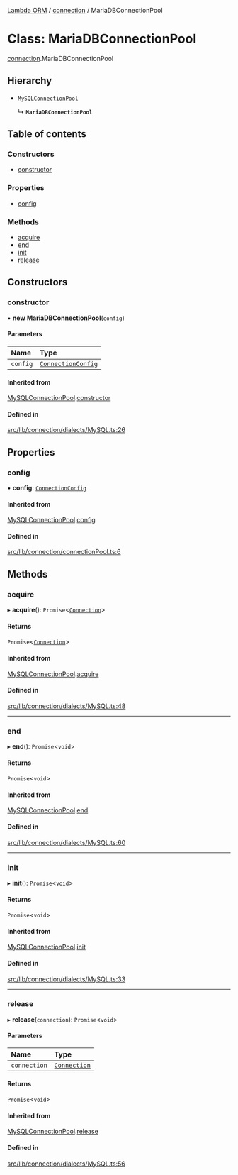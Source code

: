 [Lambda ORM](../README.md) / [connection](../modules/connection.md) / MariaDBConnectionPool

# Class: MariaDBConnectionPool

[connection](../modules/connection.md).MariaDBConnectionPool

## Hierarchy

- [`MySQLConnectionPool`](connection.MySQLConnectionPool.md)

  ↳ **`MariaDBConnectionPool`**

## Table of contents

### Constructors

- [constructor](connection.MariaDBConnectionPool.md#constructor)

### Properties

- [config](connection.MariaDBConnectionPool.md#config)

### Methods

- [acquire](connection.MariaDBConnectionPool.md#acquire)
- [end](connection.MariaDBConnectionPool.md#end)
- [init](connection.MariaDBConnectionPool.md#init)
- [release](connection.MariaDBConnectionPool.md#release)

## Constructors

### constructor

• **new MariaDBConnectionPool**(`config`)

#### Parameters

| Name | Type |
| :------ | :------ |
| `config` | [`ConnectionConfig`](../interfaces/connection.ConnectionConfig.md) |

#### Inherited from

[MySQLConnectionPool](connection.MySQLConnectionPool.md).[constructor](connection.MySQLConnectionPool.md#constructor)

#### Defined in

[src/lib/connection/dialects/MySQL.ts:26](https://github.com/FlavioLionelRita/lambdaorm/blob/7350fa3/src/lib/connection/dialects/MySQL.ts#L26)

## Properties

### config

• **config**: [`ConnectionConfig`](../interfaces/connection.ConnectionConfig.md)

#### Inherited from

[MySQLConnectionPool](connection.MySQLConnectionPool.md).[config](connection.MySQLConnectionPool.md#config)

#### Defined in

[src/lib/connection/connectionPool.ts:6](https://github.com/FlavioLionelRita/lambdaorm/blob/7350fa3/src/lib/connection/connectionPool.ts#L6)

## Methods

### acquire

▸ **acquire**(): `Promise`<[`Connection`](connection.Connection.md)\>

#### Returns

`Promise`<[`Connection`](connection.Connection.md)\>

#### Inherited from

[MySQLConnectionPool](connection.MySQLConnectionPool.md).[acquire](connection.MySQLConnectionPool.md#acquire)

#### Defined in

[src/lib/connection/dialects/MySQL.ts:48](https://github.com/FlavioLionelRita/lambdaorm/blob/7350fa3/src/lib/connection/dialects/MySQL.ts#L48)

___

### end

▸ **end**(): `Promise`<`void`\>

#### Returns

`Promise`<`void`\>

#### Inherited from

[MySQLConnectionPool](connection.MySQLConnectionPool.md).[end](connection.MySQLConnectionPool.md#end)

#### Defined in

[src/lib/connection/dialects/MySQL.ts:60](https://github.com/FlavioLionelRita/lambdaorm/blob/7350fa3/src/lib/connection/dialects/MySQL.ts#L60)

___

### init

▸ **init**(): `Promise`<`void`\>

#### Returns

`Promise`<`void`\>

#### Inherited from

[MySQLConnectionPool](connection.MySQLConnectionPool.md).[init](connection.MySQLConnectionPool.md#init)

#### Defined in

[src/lib/connection/dialects/MySQL.ts:33](https://github.com/FlavioLionelRita/lambdaorm/blob/7350fa3/src/lib/connection/dialects/MySQL.ts#L33)

___

### release

▸ **release**(`connection`): `Promise`<`void`\>

#### Parameters

| Name | Type |
| :------ | :------ |
| `connection` | [`Connection`](connection.Connection.md) |

#### Returns

`Promise`<`void`\>

#### Inherited from

[MySQLConnectionPool](connection.MySQLConnectionPool.md).[release](connection.MySQLConnectionPool.md#release)

#### Defined in

[src/lib/connection/dialects/MySQL.ts:56](https://github.com/FlavioLionelRita/lambdaorm/blob/7350fa3/src/lib/connection/dialects/MySQL.ts#L56)
